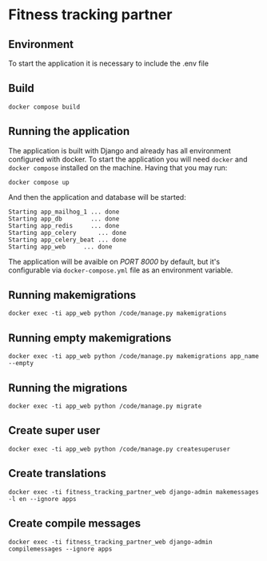 # Fitness tracking partner

## Environment

To start the application it is necessary to include the .env file

## Build

```shell
docker compose build
```

## Running the application

The application is built with Django and already has all environment configured with docker. To start the application you will need `docker` and `docker compose` installed on the machine. Having that you may run:

```shell
docker compose up
```

And then the application and database will be started:

```shell
Starting app_mailhog_1 ... done
Starting app_db        ... done
Starting app_redis     ... done
Starting app_celery      ... done
Starting app_celery_beat ... done
Starting app_web     ... done
```

The application will be avaible on _PORT 8000_ by default, but it's configurable via `docker-compose.yml` file as an environment variable.


## Running makemigrations

```shell
docker exec -ti app_web python /code/manage.py makemigrations
```

## Running empty makemigrations

```shell
docker exec -ti app_web python /code/manage.py makemigrations app_name --empty
```

## Running the migrations

```shell
docker exec -ti app_web python /code/manage.py migrate
```

## Create super user

```shell
docker exec -ti app_web python /code/manage.py createsuperuser
```

## Create translations

```shell
docker exec -ti fitness_tracking_partner_web django-admin makemessages -l en --ignore apps

```

## Create compile messages

```shell
docker exec -ti fitness_tracking_partner_web django-admin compilemessages --ignore apps

```

